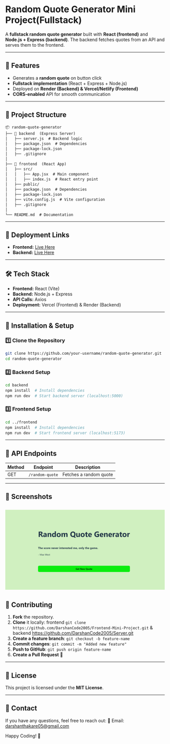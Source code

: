 # Random Quote Generator Mini Project(Fullstack)

A **fullstack random quote generator** built with **React (frontend)** and **Node.js + Express (backend)**. The backend fetches quotes from an API and serves them to the frontend.

---

## 🌟 Features
- Generates a **random quote** on button click
- **Fullstack implementation** (React + Express + Node.js)
- Deployed on **Render (Backend) & Vercel/Netlify (Frontend)**
- **CORS-enabled** API for smooth communication

---

## 📂 Project Structure

```
📦 random-quote-generator
├── 📂 backend  (Express Server)
│   ├── server.js  # Backend logic
│   ├── package.json  # Dependencies
│   ├── package-lock.json
│   ├── .gitignore
│
├── 📂 frontend  (React App)
│   ├── src/
│   │   ├── App.jsx  # Main component
│   │   ├── index.js  # React entry point
│   ├── public/
│   ├── package.json  # Dependencies
│   ├── package-lock.json
│   ├── vite.config.js  # Vite configuration
│   ├── .gitignore
│
└── README.md  # Documentation
```

---

## 🚀 Deployment Links
- **Frontend:** [Live Here](https://your-frontend.vercel.app)
- **Backend:** [Live Here](https://server-7a3r.onrender.com/random-quote)

---

## 🛠️ Tech Stack
- **Frontend:** React (Vite)
- **Backend:** Node.js + Express
- **API Calls:** Axios
- **Deployment:** Vercel (Frontend) & Render (Backend)

---

## 🔧 Installation & Setup

### **1️⃣ Clone the Repository**
```sh
git clone https://github.com/your-username/random-quote-generator.git
cd random-quote-generator
```

### **2️⃣ Backend Setup**
```sh
cd backend
npm install  # Install dependencies
npm run dev  # Start backend server (localhost:5000)
```

### **3️⃣ Frontend Setup**
```sh
cd ../frontend
npm install  # Install dependencies
npm run dev  # Start frontend server (localhost:5173)
```

---

## 📡 API Endpoints
| Method | Endpoint            | Description               |
|--------|---------------------|---------------------------|
| GET    | `/random-quote`     | Fetches a random quote   |

---

## 📸 Screenshots
![alt text](image.png)
---

## 🤝 Contributing
1. **Fork** the repository.
2. **Clone** it locally: frontend `git clone https://github.com/DarshanCode2005/Frontend-Mini-Project.git` & backend https://github.com/DarshanCode2005/Server.git
3. **Create a feature branch**: `git checkout -b feature-name`
4. **Commit changes**: `git commit -m "Added new feature"`
5. **Push to GitHub**: `git push origin feature-name`
6. **Create a Pull Request** 🚀

---

## 📜 License
This project is licensed under the **MIT License**.

---

## 📩 Contact
If you have any questions, feel free to reach out:
📧 Email: [darshanthakare05@gmail.com](mailto:darshanthakare05@gmail.com)

Happy Coding! 🚀